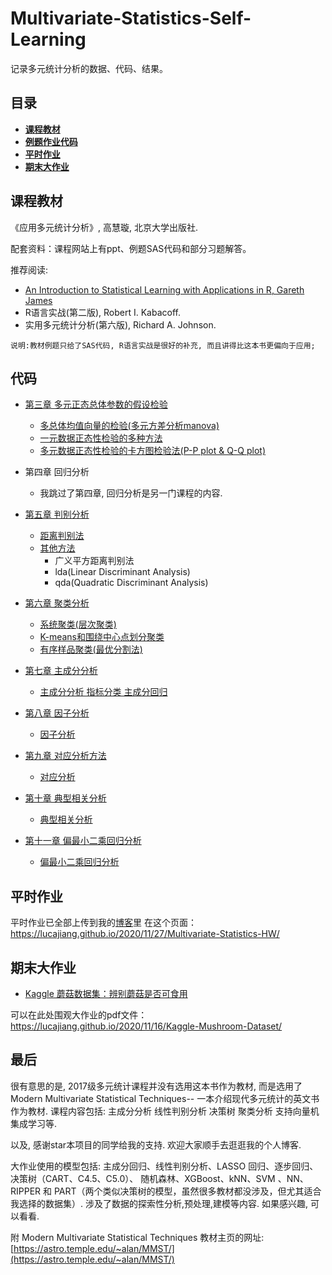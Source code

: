 # Multivariate-Statistics-Self-Learning

记录多元统计分析的数据、代码、结果。

## 目录
* [**课程教材**](#课程教材)
* [**例题作业代码**](#代码)
* [**平时作业**](#平时作业)
* [**期末大作业**](#期末大作业)


## 课程教材
《应用多元统计分析》, 高慧璇, 北京大学出版社.

配套资料：课程网站上有ppt、例题SAS代码和部分习题解答。

推荐阅读:
* [An Introduction to Statistical Learning
with Applications in R, Gareth James](
http://faculty.marshall.usc.edu/gareth-james/ISL/)
* R语言实战(第二版), Robert I. Kabacoff.
* 实用多元统计分析(第六版), Richard A. Johnson.
~~~
说明:教材例题只给了SAS代码, R语言实战是很好的补充, 而且讲得比这本书更偏向于应用;
~~~

## 代码
* [第三章 多元正态总体参数的假设检验](/chapter3) 
    * [多总体均值向量的检验(多元方差分析manova)](chapter3/hypothesis%20test%20for%20multivariable%20manova.R)
    * [一元数据正态性检验的多种方法](chapter3/hypothesis%20test%20for%20multivariable%20manova.R)
    * [多元数据正态性检验的卡方图检验法(P-P plot & Q-Q plot)](chapter3/hypothesis%20test%20for%20multivariable%20manova.R)


* 第四章 回归分析
  * 我跳过了第四章, 回归分析是另一门课程的内容.


* [第五章 判别分析](/chapter5)
    * [距离判别法](/chapter5/discriminant%20analysis_dist.R)
    * [其他方法](/chapter5/discriminant%20analysis_bayes_gendist_fisher.R)
      * 广义平方距离判别法
      * lda(Linear Discriminant Analysis)
      * qda(Quadratic Discriminant Analysis)


* [第六章 聚类分析](/chapter6)
  * [系统聚类(层次聚类)](chapter6/hierarchical%20agglomerative%20clustering.R)
  * [K-means和围绕中心点划分聚类](chapter6/kmeans%20pam.R)
  * [有序样品聚类(最优分割法)](chapter6/ordered%20clustering.R)


* [第七章 主成分分析](chapter7)
  * [主成分分析 指标分类 主成分回归](chapter7/pca.R)
  
* [第八章 因子分析](chapter8)
  * [因子分析](chapter8/fa.R)

* [第九章 对应分析方法](chapter9)
  * [对应分析](chapter9/ca.R)

* [第十章 典型相关分析](chapter10)
  * [典型相关分析](chapter10/ca.R)
  
* [第十一章 偏最小二乘回归分析](chapter11)
  * [偏最小二乘回归分析](chapter11/pls.R)
  
## 平时作业   
平时作业已全部上传到我的[博客](https://lucajiang.github.io/)里 
在这个页面：https://lucajiang.github.io/2020/11/27/Multivariate-Statistics-HW/
  
## 期末大作业 

* [Kaggle 蘑菇数据集：辨别蘑菇是否可食用](proj)

可以在此处围观大作业的pdf文件：https://lucajiang.github.io/2020/11/16/Kaggle-Mushroom-Dataset/

## 最后

很有意思的是, 2017级多元统计课程并没有选用这本书作为教材, 而是选用了Modern Multivariate Statistical Techniques--
一本介绍现代多元统计的英文书作为教材. 课程内容包括: 主成分分析 线性判别分析 决策树 聚类分析 支持向量机 集成学习等.

以及, 感谢star本项目的同学给我的支持. 欢迎大家顺手去逛逛我的个人博客.

大作业使用的模型包括: 主成分回归、线性判别分析、LASSO 回归、逐步回归、决策树（CART、C4.5、C5.0）、
随机森林、XGBoost、kNN、SVM 、NN、RIPPER 和 PART（两个类似决策树的模型，虽然很多教材都没涉及，但尤其适合我选择的数据集）. 涉及了数据的探索性分析,预处理,建模等内容. 如果感兴趣, 可以看看.

附 Modern Multivariate Statistical Techniques 教材主页的网址: [https://astro.temple.edu/~alan/MMST/](https://astro.temple.edu/~alan/MMST/)

